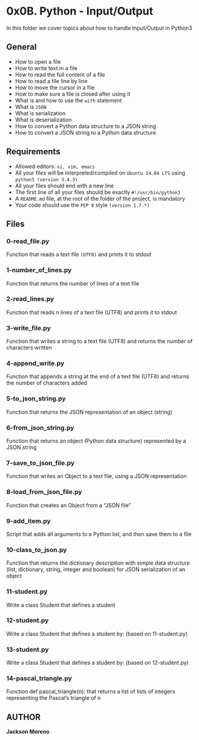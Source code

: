 # 0x0B. Python - Input/Output
In this folder we cover topics about how to handle Input/Output in Python3

## General
+ How to open a file
+ How to write text in a file
+ How to read the full content of a file
+ How to read a file line by line
+ How to move the cursor in a file
+ How to make sure a file is closed after using it
+ What is and how to use the ```with``` statement
+ What is ```JSON```
+ What is serialization
+ What is deserialization
+ How to convert a Python data structure to a JSON string
+ How to convert a JSON string to a Python data structure

## Requirements
+ Allowed editors: ```vi, vim, emacs```
+ All your files will be interpreted/compiled on ```Ubuntu 14.04 LTS``` using ```python3 (version 3.4.3)```
+ All your files should end with a new line
+ The first line of all your files should be exactly ```#!/usr/bin/python3```
+ A ```README.md``` file, at the root of the folder of the project, is mandatory
+ Your code should use the ```PEP 8``` style ```(version 1.7.*)```

## Files
### 0-read_file.py
Function that reads a text file ```(UTF8)``` and prints it to stdout

### 1-number_of_lines.py
Function that returns the number of lines of a text file

### 2-read_lines.py
Function that reads n lines of a text file (UTF8) and prints it to stdout

### 3-write_file.py
Function that writes a string to a text file (UTF8) and returns the number of characters written

### 4-append_write.py
Function that appends a string at the end of a text file (UTF8) and returns the number of characters added

### 5-to_json_string.py
Function that returns the JSON representation of an object (string)

### 6-from_json_string.py
Function that returns an object (Python data structure) represented by a JSON string

### 7-save_to_json_file.py
Function that writes an Object to a text file, using a JSON representation

### 8-load_from_json_file.py
Function that creates an Object from a “JSON file”

### 9-add_item.py
Script that adds all arguments to a Python list, and then save them to a file

### 10-class_to_json.py
Function that returns the dictionary description with simple data structure (list, dictionary, string, integer and boolean) for JSON serialization of an object

### 11-student.py
Write a class Student that defines a student

### 12-student.py
Write a class Student that defines a student by: (based on 11-student.py)

### 13-student.py
Write a class Student that defines a student by: (based on 12-student.py)

### 14-pascal_triangle.py
Function def pascal_triangle(n): that returns a list of lists of integers representing the Pascal’s triangle of n


## AUTHOR
**Jackson Moreno**